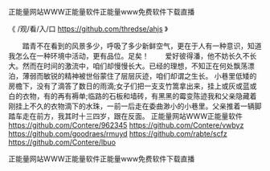 
正能量网站WWW正能量软件正能量www免费软件下载直播




《 /观/看/入/口 https://github.com/thredse/ahjs 》




　　踏青不在看到的风景多少，呼吸了多少新鲜空气，更在于人有一种意识，知道我怎么在一种环境中活动，更有品位。足矣！
　　爱好彼得潘，他不妨长久不长大。然而在时间的激流中，咱们却慢慢长大。已经的理想，不知正在何处飘荡漂泊，薄弱而敏锐的精神被世俗蒙住了层层灰迹，咱们却谓之生长。
小巷里低矮的房檐下，没有了滴答了数日的雨滴;女子们把一支支竹篙拿出来，挂上或灰或蓝或白的衣物，有的再有褥单;临路的石板和墙砖，有黑黑的霉变陈迹我和父亲隐藏着刚挂上不久的衣物滴下的水珠，一前一后走在委曲渺小的小巷里。父亲推着一辆脚踏车走在前方，我其时十三四岁，跟在反面。
正能量网站WWW正能量软件
https://github.com/Contere/962345
https://github.com/Contere/vwbyz
https://github.com/goodraes/rmuyd
https://github.com/rabte/scfz
https://github.com/Contere/lbuo





正能量网站WWW正能量软件正能量www免费软件下载直播
